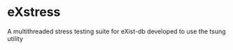 eXstress
========

A multithreaded stress testing suite for eXist-db developed to use the tsung utility